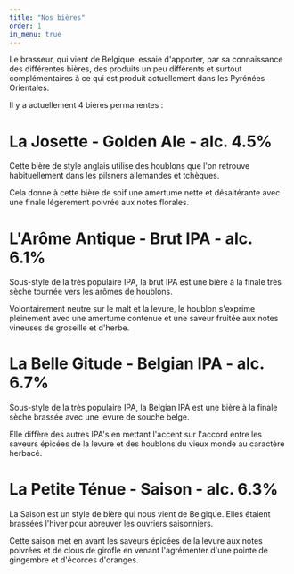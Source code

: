 ```yaml
---
title: "Nos bières"
order: 1
in_menu: true
---
```

Le brasseur, qui vient de Belgique, essaie d'apporter, par sa connaissance des différentes bières, des produits un peu différents et surtout complémentaires à ce qui est produit actuellement dans les Pyrénées Orientales.

Il y a actuellement 4 bières permanentes :

# La Josette - Golden Ale - alc. 4.5%
Cette bière de style anglais utilise des houblons que l'on retrouve habituellement dans les pilsners allemandes et tchèques.

Cela donne à cette bière de soif une amertume nette et désaltérante avec une finale légèrement poivrée aux notes florales.

# L'Arôme Antique - Brut IPA - alc. 6.1%
Sous-style de la très populaire IPA, la brut IPA est une bière à la finale très sèche tournée vers les arômes de houblons.

Volontairement neutre sur le malt et la levure, le houblon s'exprime pleinement avec une amertume contenue et une saveur fruitée aux notes vineuses de groseille et d'herbe.

# La Belle Gitude - Belgian IPA - alc. 6.7%
Sous-style de la très populaire IPA, la Belgian IPA est une bière à la finale sèche brassée avec une levure de souche belge.

Elle diffère des autres IPA's en mettant l'accent sur l'accord entre les saveurs épicées de la levure et des houblons du vieux monde au caractère herbacé.

# La Petite Ténue - Saison - alc. 6.3%
La Saison est un style de bière qui nous vient de Belgique. Elles étaient brassées l'hiver pour abreuver les ouvriers saisonniers.

Cette saison met en avant les saveurs épicées de la levure aux notes poivrées et de clous de girofle en venant l'agrémenter d'une pointe de gingembre et d'écorces d'oranges. 